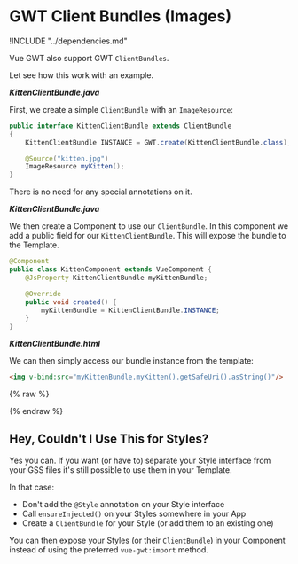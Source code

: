 # GWT Client Bundles (Images)

!INCLUDE "../dependencies.md"

Vue GWT also support GWT `ClientBundles`.

Let see how this work with an example.

***KittenClientBundle.java***

First, we create a simple `ClientBundle` with an `ImageResource`:

```java
public interface KittenClientBundle extends ClientBundle
{
    KittenClientBundle INSTANCE = GWT.create(KittenClientBundle.class);

    @Source("kitten.jpg")
    ImageResource myKitten();
}
```

There is no need for any special annotations on it.

***KittenClientBundle.java***

We then create a Component to use our `ClientBundle`.
In this component we add a public field for our `KittenClientBundle`.
This will expose the bundle to the Template.

```java
@Component
public class KittenComponent extends VueComponent {
    @JsProperty KittenClientBundle myKittenBundle;

    @Override
    public void created() {
        myKittenBundle = KittenClientBundle.INSTANCE;
    }
}
```

***KittenClientBundle.html***

We can then simply access our bundle instance from the template:

```html
<img v-bind:src="myKittenBundle.myKitten().getSafeUri().asString()"/>
```


{% raw %}
<div class="example-container" data-name="kittenComponent">
    <span id="kittenComponent"></span>
</div>
{% endraw %}

## Hey, Couldn't I Use This for Styles?

Yes you can.
If you want (or have to) separate your Style interface from your GSS files it's still possible to use them in your Template.

In that case:

* Don't add the `@Style` annotation on your Style interface
* Call `ensureInjected()` on your Styles somewhere in your App
* Create a `ClientBundle` for your Style (or add them to an existing one)

You can then expose your Styles (or their `ClientBundle`) in your Component instead of using the preferred `vue-gwt:import` method.